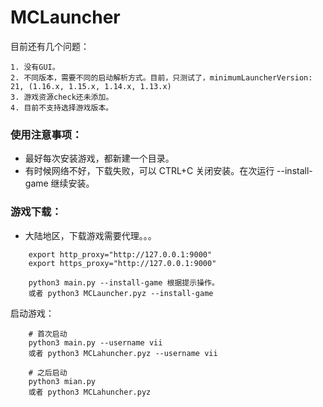 # MCLauncher

目前还有几个问题：

	1. 没有GUI。
	2. 不同版本，需要不同的启动解析方式。目前，只测试了，minimumLauncherVersion: 21, (1.16.x, 1.15.x, 1.14.x, 1.13.x)
	3. 游戏资源check还未添加。
	4. 目前不支持选择游戏版本。


### 使用注意事项：

- 最好每次安装游戏，都新建一个目录。 
- 有时候网络不好，下载失败，可以 CTRL+C 关闭安装。在次运行 --install-game 继续安装。


### 游戏下载： 

- 大陆地区，下载游戏需要代理。。。

```shell
	export http_proxy="http://127.0.0.1:9000"
	export https_proxy="http://127.0.0.1:9000"

	python3 main.py --install-game 根据提示操作。
	或者 python3 MCLauncher.pyz --install-game
```


启动游戏：
```shell
	# 首次启动
	python3 main.py --username vii
	或者 python3 MCLahuncher.pyz --username vii

	# 之后启动
	python3 mian.py
	或者 python3 MCLahuncher.pyz
```


